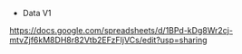- Data V1

<a href="https://docs.google.com/spreadsheets/d/1BPd-kDg8Wr2cj-mtvZjf6kM8DH8r82Vtb2EFzFIjVCs/edit?usp=sharing">https://docs.google.com/spreadsheets/d/1BPd-kDg8Wr2cj-mtvZjf6kM8DH8r82Vtb2EFzFIjVCs/edit?usp=sharing</a>
